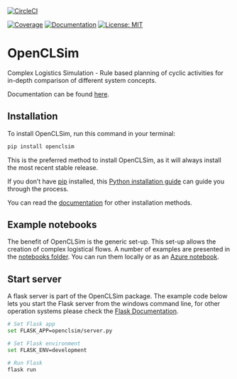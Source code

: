 [![CircleCI](https://circleci.com/gh/TUDelft-CITG/OpenCLSim.svg?style=svg&circle-token=fc95d870dc21fdf11e1ebc02f9defcd99212197a)](https://circleci.com/gh/TUDelft-CITG/OpenCLSim)

[![Coverage](https://oedm.vanoord.com/proxy/circleci_no_redirect/github/TUDelft-CITG/OpenCLSim/master/latest/3b00333d4fe20c813bd9bc81ce2e1d4f5fae987a/tmp/artifacts/coverage.svg)](https://oedm.vanoord.com/proxy/circleci_no_redirect/github/TUDelft-CITG/OpenCLSim/master/latest/3b00333d4fe20c813bd9bc81ce2e1d4f5fae987a/tmp/artifacts/index.html)
[ ![Documentation](https://img.shields.io/badge/sphinx-documentation-brightgreen.svg)](https://oedm.vanoord.com/proxy/circleci_no_redirect/github/TUDelft-CITG/OpenCLSim/master/latest/3b00333d4fe20c813bd9bc81ce2e1d4f5fae987a/tmp/artifacts/docs/index.html)
[ ![License: MIT](https://img.shields.io/badge/License-MIT-brightgreen.svg)](https://github.com/TUDelft-CITG/OpenCLSim/blob/master/LICENSE.txt)

# OpenCLSim

Complex Logistics Simulation - Rule based planning of cyclic activities for in-depth comparison of different system concepts.

Documentation can be found [here](https://oedm.vanoord.com/proxy/circleci_no_redirect/github/TUDelft-CITG/OpenCLSim/master/latest/3b00333d4fe20c813bd9bc81ce2e1d4f5fae987a/tmp/artifacts/docs/index.html).

## Installation

To install OpenCLSim, run this command in your terminal:

``` bash
pip install openclsim
```

This is the preferred method to install OpenCLSim, as it will always install the most recent stable release.

If you don’t have [pip](https://pip.pypa.io) installed, this [Python installation guide](http://docs.python-guide.org/en/latest/starting/installation/) can guide you through the process.

You can read the [documentation](https://oedm.vanoord.com/proxy/circleci_no_redirect/github/TUDelft-CITG/OpenCLSim/master/latest/3b00333d4fe20c813bd9bc81ce2e1d4f5fae987a/tmp/artifacts/docs/installation.html) for other installation methods.

## Example notebooks

The benefit of OpenCLSim is the generic set-up. This set-up allows the creation of complex logistical flows. A number of examples are presented in the [notebooks folder](https://github.com/TUDelft-CITG/OpenCLSim/tree/master/notebooks). You can run them locally or as an [Azure notebook](https://notebooks.azure.com/home/projects).

## Start server

A flask server is part of the OpenCLSim package. The example code below lets you start the Flask server from the windows command line, for other operation systems please check the [Flask Documentation](http://flask.pocoo.org/docs/dev/cli/).

``` bash
# Set Flask app
set FLASK_APP=openclsim/server.py

# Set Flask environment
set FLASK_ENV=development

# Run Flask
flask run
```
